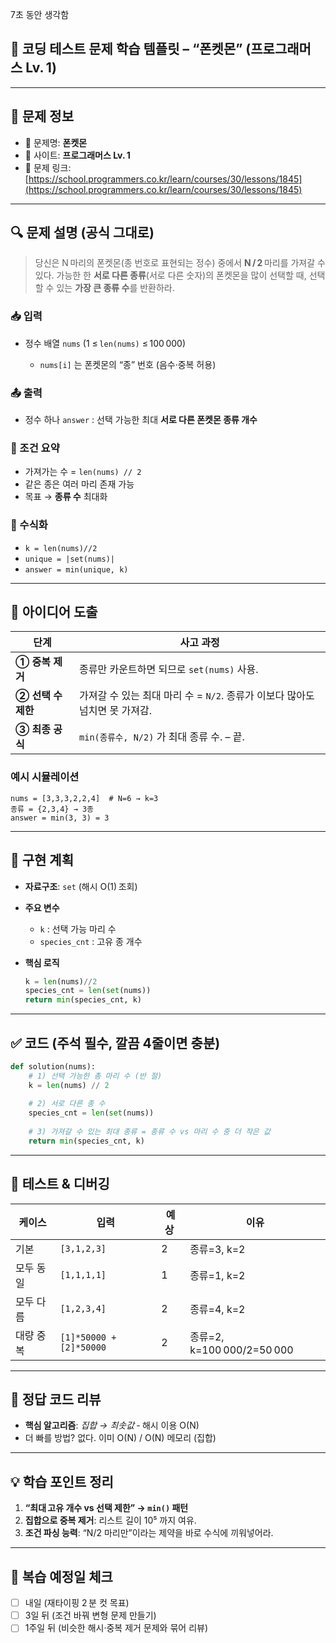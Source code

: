 7초 동안 생각함


## 🧠 코딩 테스트 문제 학습 템플릿 – “폰켓몬” (프로그래머스 Lv. 1)

---

## 📌 문제 정보

* 🔹 문제명: **폰켓몬**
* 🔹 사이트: **프로그래머스 Lv. 1**
* 🔹 문제 링크: [https://school.programmers.co.kr/learn/courses/30/lessons/1845](https://school.programmers.co.kr/learn/courses/30/lessons/1845)

---

## 🔍 문제 설명 (공식 그대로)

> 당신은 N 마리의 폰켓몬(종 번호로 표현되는 정수) 중에서 **N / 2** 마리를 가져갈 수 있다.
> 가능한 한 **서로 다른 종류**(서로 다른 숫자)의 폰켓몬을 많이 선택할 때, 선택할 수 있는 **가장 큰 종류 수**를 반환하라.

### 📥 입력

* 정수 배열 `nums` (1 ≤ `len(nums)` ≤ 100 000)

    * `nums[i]` 는 폰켓몬의 “종” 번호 (음수·중복 허용)

### 📤 출력

* 정수 하나 `answer` : 선택 가능한 최대 **서로 다른 폰켓몬 종류 개수**

### 📌 조건 요약

* 가져가는 수 = `len(nums) // 2`
* 같은 종은 여러 마리 존재 가능
* 목표 → **종류 수** 최대화

### 📐 수식화

* `k = len(nums)//2`
* `unique = |set(nums)|`
* `answer = min(unique, k)`

---

## 🧠 아이디어 도출

| 단계            | 사고 과정                                            |
| ------------- | ------------------------------------------------ |
| **① 중복 제거**   | 종류만 카운트하면 되므로 `set(nums)` 사용.                    |
| **② 선택 수 제한** | 가져갈 수 있는 최대 마리 수 = `N/2`. 종류가 이보다 많아도 넘치면 못 가져감. |
| **③ 최종 공식**   | `min(종류수, N/2)` 가 최대 종류 수. – 끝.                  |

### 예시 시뮬레이션

```
nums = [3,3,3,2,2,4]  # N=6 → k=3
종류 = {2,3,4} → 3종
answer = min(3, 3) = 3
```

---

## 🧱 구현 계획

* **자료구조**: `set` (해시 O(1) 조회)
* **주요 변수**

    * `k` : 선택 가능 마리 수
    * `species_cnt` : 고유 종 개수
* **핵심 로직**

  ```python
  k = len(nums)//2
  species_cnt = len(set(nums))
  return min(species_cnt, k)
  ```

---

## ✅ 코드 (주석 필수, 깔끔 4줄이면 충분)

```python
def solution(nums):
    # 1) 선택 가능한 총 마리 수 (반 절)
    k = len(nums) // 2
    
    # 2) 서로 다른 종 수
    species_cnt = len(set(nums))
    
    # 3) 가져갈 수 있는 최대 종류 = 종류 수 vs 마리 수 중 더 작은 값
    return min(species_cnt, k)
```

---

## 🧪 테스트 & 디버깅

| 케이스   | 입력                      | 예상  | 이유                       |
| ----- | ----------------------- | --- | ------------------------ |
| 기본    | `[3,1,2,3]`             | 2   | 종류=3, k=2                |
| 모두 동일 | `[1,1,1,1]`             | 1   | 종류=1, k=2                |
| 모두 다름 | `[1,2,3,4]`             | 2   | 종류=4, k=2                |
| 대량 중복 | `[1]*50000 + [2]*50000` | 2   | 종류=2, k=100 000/2=50 000 |

---

## 📖 정답 코드 리뷰

* **핵심 알고리즘**: *집합 → 최솟값* ‑ 해시 이용 O(N)
* 더 빠를 방법? 없다. 이미 O(N) / O(N) 메모리 (집합)

---

## 💡 학습 포인트 정리

1. **“최대 고유 개수 vs 선택 제한” → `min()` 패턴**
2. **집합으로 중복 제거**: 리스트 길이 10⁵ 까지 여유.
3. **조건 파싱 능력**: “N/2 마리만”이라는 제약을 바로 수식에 끼워넣어라.

---

## 🔁 복습 예정일 체크

* [ ] 내일 (재타이핑 2 분 컷 목표)
* [ ] 3일 뒤 (조건 바꿔 변형 문제 만들기)
* [ ] 1주일 뒤 (비슷한 해시·중복 제거 문제와 묶어 리뷰)
